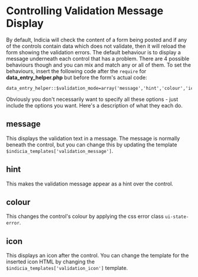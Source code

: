 # Controlling Validation Message Display #

By default, Indicia will check the content of a form being posted and if any of the controls contain data which does not validate, then it will reload the form showing the validation errors. The default behaviour is to display a message underneath each control that has a problem. There are 4 possible behaviours though and you can mix and match any or all of them. To set the behaviours, insert the following code after the `require` for **data\_entry\_helper.php** but before the form's actual code:
```
data_entry_helper::$validation_mode=array('message','hint','colour','icon');
```
Obviously you don't necessarily want to specify all these options - just include the options you want. Here's a description of what they each do.

## message ##
This displays the validation text in a message. The message is normally beneath the control, but you can change this by updating the template `$indicia_templates['validation_message']`.

## hint ##
This makes the validation message appear as a hint over the control.

## colour ##
This changes the control's colour by applying the css error class `ui-state-error`.

## icon ##
This displays an icon after the control. You can change the template for the inserted icon HTML by changing the `$indicia_templates['validation_icon']` template.